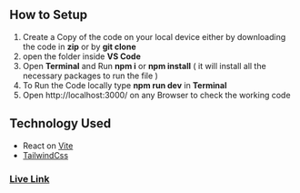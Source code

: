 ## How to Setup

1. Create a Copy of the code on your local device either by downloading the code in **zip** or by **git clone**
2. open the folder inside **VS Code**
3. Open **Terminal** and Run **npm i** or **npm install** ( it will install all the necessary packages to run the file )
4. To Run the Code locally type **npm run dev** in **Terminal**
5. Open http://localhost:3000/ on any Browser to check the working code

## Technology Used

- React on [Vite](https://vite.dev/)
- [TailwindCss](https://tailwindcss.com/)

### [Live Link](https://spin-reveal-wheat.vercel.app/)
